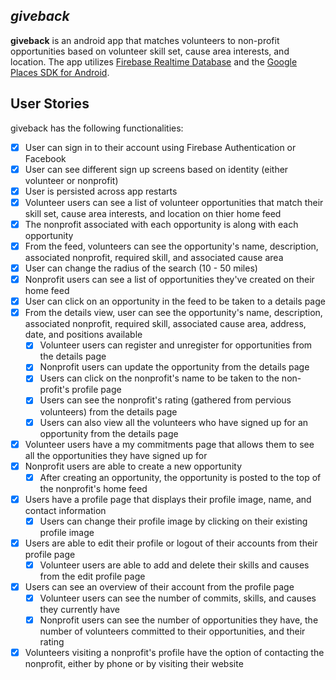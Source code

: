 ## *giveback*

**giveback** is an android app that matches volunteers to non-profit opportunities based on volunteer skill set, cause area interests, and location. The app utilizes [Firebase Realtime Database](https://firebase.google.com/docs/database/)
and the [Google Places SDK for Android](https://developers.google.com/places/android-sdk/intro).

## User Stories

giveback has the following functionalities:

* [x]	User can sign in to their account using Firebase Authentication or Facebook
  * [x] User can see different sign up screens based on identity (either volunteer or nonprofit)
* [x] User is persisted across app restarts
* [x]	Volunteer users can see a list of volunteer opportunities that match their skill set, cause area interests, and location on thier home feed
  * [x] The nonprofit associated with each opportunity is along with each opportunity
  * [x] From the feed, volunteers can see the opportunity's name, description, associated nonprofit, required skill, and associated cause area
  * [x] User can change the radius of the search (10 - 50 miles)
* [x] Nonprofit users can see a list of opportunities they've created on their home feed
* [x] User can click on an opportunity in the feed to be taken to a details page
* [x] From the details view, user can see the opportunity's name, description, associated nonprofit, required skill, associated cause area, address, date, and positions available
  * [x] Volunteer users can register and unregister for opportunities from the details page
  * [x] Nonprofit users can update the opportunity from the details page
  * [x] Users can click on the nonprofit's name to be taken to the non-profit's profile page
  * [x] Users can see the nonprofit's rating (gathered from pervious volunteers) from the details page
  * [x] Users can also view all the volunteers who have signed up for an opportunity from the details page
* [x] Volunteer users have a my commitments page that allows them to see all the opportunities they have signed up for
* [x] Nonprofit users are able to create a new opportunity
  * [x] After creating an opportunity, the opportunity is posted to the top of the nonprofit's home feed
* [x] Users have a profile page that displays their profile image, name, and contact information
  * [x] Users can change their profile image by clicking on their existing profile image
* [x] Users are able to edit their profile or logout of their accounts from their profile page
  * [x] Volunteer users are able to add and delete their skills and causes from the edit profile page
* [x] Users can see an overview of their account from the profile page
  * [x] Volunteer users can see the number of commits, skills, and causes they currently have
  * [x] Nonprofit users can see the number of opportunities they have, the number of volunteers committed to their opportunities, and their rating
* [x] Volunteers visiting a nonprofit's profile have the option of contacting the nonprofit, either by phone or by visiting their website
